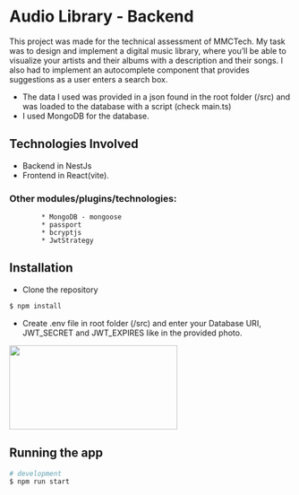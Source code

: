 # Audio Library - Backend

This project was made for the technical assessment of MMCTech. My task was to design and implement a digital music library, where you’ll be able to visualize your artists and their albums with a description and their songs.
I also had to implement an autocomplete component that provides suggestions as a user enters a search box. 

* The data I used was provided in a json found in the root folder (/src) and was loaded to the database with a script (check main.ts)
* I used MongoDB for the database.

## Technologies Involved

* Backend in NestJs
* Frontend in React(vite).
  
### Other modules/plugins/technologies:
            * MongoDB - mongoose
            * passport
            * bcryptjs
            * JwtStrategy
         
## Installation
* Clone the repository
```bash
$ npm install
```
* Create .env file in root folder (/src) and enter your Database URI, JWT_SECRET and JWT_EXPIRES like in the provided photo.

<img src="https://github.com/RaoulGrn/audio-lib-back/assets/108396853/b32794fc-0fba-4457-a8ba-5f43c5f9d7b8" width="300" height="150">


## Running the app

```bash
# development
$ npm run start
```

